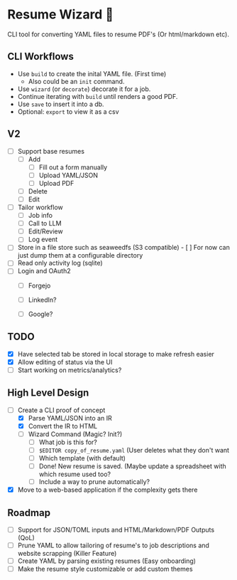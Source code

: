 # Resume Wizard 🧙

CLI tool for converting YAML files to resume PDF's (Or html/markdown etc).

## CLI Workflows
- Use `build` to create the inital YAML file. (First time)
    - Also could be an `init` command.
- Use `wizard` (or `decorate`) decorate it for a job.
- Continue iterating with `build` until renders a good PDF.
- Use `save` to insert it into a db.
- Optional: `export` to view it as a csv

## V2 
- [ ] Support base resumes
    - [ ] Add
        - [ ] Fill out a form manually
        - [ ] Upload YAML/JSON
        - [ ] Upload PDF
    - [ ] Delete
    - [ ] Edit
- [ ] Tailor workflow
    - [ ] Job info
    - [ ] Call to LLM
    - [ ] Edit/Review
    - [ ] Log event
- [ ] Store in a file store such as seaweedfs (S3 compatible)
        - [ ] For now can just dump them at a configurable directory
- [ ] Read only activity log (sqlite)
- [ ] Login and OAuth2 
    - [ ] Forgejo
    - [ ] LinkedIn?
    - [ ] Google?


## TODO
- [X] Have selected tab be stored in local storage to make refresh easier
- [X] Allow editing of status via the UI
- [ ] Start working on metrics/analytics?

## High Level Design
- [ ] Create a CLI proof of concept
    - [X] Parse YAML/JSON into an IR
    - [X] Convert the IR to HTML
    - [ ] Wizard Command (Magic? Init?) 
        - [ ] What job is this for?
        - [ ] `$EDITOR copy_of_resume.yaml` (User deletes what they don't want
        - [ ] Which template (with default)
        - [ ] Done! New resume is saved. (Maybe update a spreadsheet with which resume used too?
        - [ ] Include a way to prune automatically?
- [X] Move to a web-based application if the complexity gets there

## Roadmap
- [ ] Support for JSON/TOML inputs and HTML/Markdown/PDF Outputs (QoL)
- [ ] Prune YAML to allow tailoring of resume's to job descriptions and website scrapping (Killer Feature)
- [ ] Create YAML by parsing existing resumes (Easy onboarding)
- [ ] Make the resume style customizable or add custom themes
